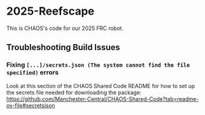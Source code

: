 # 2025-Reefscape

This is CHAOS's code for our 2025 FRC robot.

## Troubleshooting Build Issues

### Fixing `[...]/secrets.json (The system cannot find the file specified)` errors

Look at this section of the CHAOS Shared Code README for how to set up the secrets file needed for downloading the package:
https://github.com/Manchester-Central/CHAOS-Shared-Code?tab=readme-ov-file#secretsjson